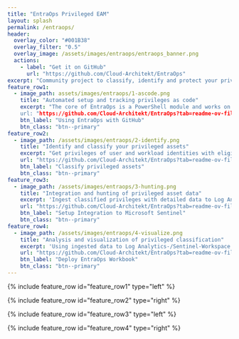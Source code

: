 ```yaml
---
title: "EntraOps Privileged EAM"
layout: splash
permalink: /entraops/
header:
  overlay_color: "#001B38"
  overlay_filter: "0.5"
  overlay_image: /assets/images/entraops/entraops_banner.png
  actions:
    - label: "Get it on GitHub"
      url: "https://github.com/Cloud-Architekt/EntraOps"
excerpt: "Community project to classify, identify and protect your privileges based on Enterprise Access Model (EAM)"
feature_row1:
  - image_path: assets/images/entraops/1-ascode.png
    title: "Automated setup and tracking privileges as code"
    excerpt: "The core of EntraOps is a PowerShell module and works on any platform which supports PowerShell Core. It can be also executed locally within an interactive session. It's optimized for being used in a DevOps environment and supports automated deployment for GitHub. This allows to take benefit of Git, to compare changes of your privileged assets.
    url: "https://github.com/Cloud-Architekt/EntraOps?tab=readme-ov-file#using-entraops-with-github"
    btn_label: "Using EntraOps with GitHub"
    btn_class: "btn--primary"    
feature_row2:    
  - image_path: /assets/images/entraops/2-identify.png
    title: "Identify and classify your privileged assets"
    excerpt: "Get privileges of user and workload identities with eligible, permanent, time-bounded and nested role assignments in Microsoft Entra. Identify your privileged identities and access based on automated and full customizable classification of Enterprise Access tiering” model"
    url: "https://github.com/Cloud-Architekt/EntraOps?tab=readme-ov-file#classify-privileged-objects-by-custom-security-attributes"
    btn_label: "Classify privileged assets"
    btn_class: "btn--primary"
feature_row3:
  - image_path: /assets/images/entraops/3-hunting.png
    title: "Integration and hunting of privileged asset data"
    excerpt: 'Ingest classified privileges with detailed data to Log Analytics Workspace or Sentinel WatchList for hunting and enrichment"`'
    url: "https://github.com/Cloud-Architekt/EntraOps?tab=readme-ov-file#entraops-integration-in-microsoft-sentinel"
    btn_label: "Setup Integration to Microsoft Sentinel"
    btn_class: "btn--primary"
feature_row4:
  - image_path: /assets/images/entraops/4-visualize.png
    title: "Analysis and visualization of privileged classification"
    excerpt: 'Using ingested data to Log Analytics-/Sentinel-Workspace or WatchLists for monitoring, hunting or entity enrichment of your privileged assets. Workbook to visualize results of all classified roles including charts to identify “tier breach”. Compare classification of privileged objects (based on custom security attribute) with their classified privileged access (identified by EntraOps)."`'
    url: "https://github.com/Cloud-Architekt/EntraOps?tab=readme-ov-file#workbook-for-visualization-of-entraops-classification-data"
    btn_label: "Deploy EntraOps Workbook"
    btn_class: "btn--primary"
---
```


{% include feature_row id="feature_row1" type="left" %}

{% include feature_row id="feature_row2" type="right" %}

{% include feature_row id="feature_row3" type="left" %}

{% include feature_row id="feature_row4" type="right" %}


